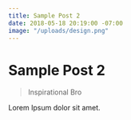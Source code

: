 ```yaml
---
title: Sample Post 2
date: 2018-05-18 20:19:00 -07:00
image: "/uploads/design.png"
---
```


# Sample Post 2

> Inspirational Bro

Lorem Ipsum dolor sit amet.